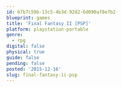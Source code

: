 ```yaml
---
id: 67b7c59b-13c5-4b3d-92d2-6d090af8e7b2
blueprint: games
title: 'Final Fantasy II [PSP]'
platform: playstation-portable
genre:
  - rpg
digital: false
physical: true
guide: false
pending: false
posted: '2015-12-16'
slug: final-fantasy-ii-psp
---
```


